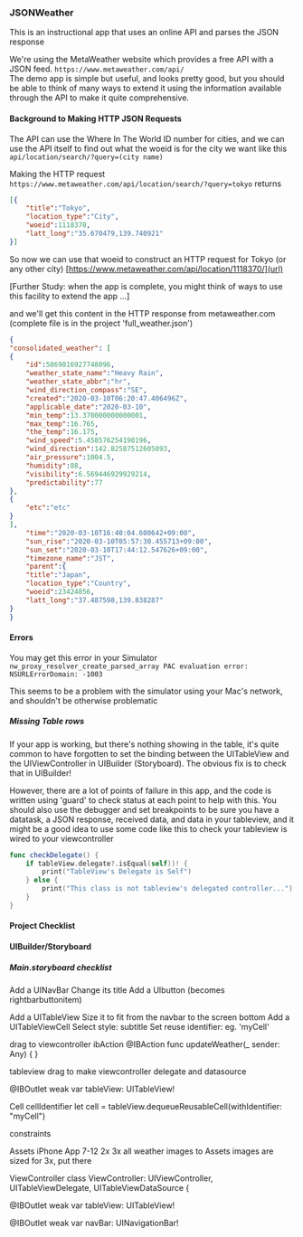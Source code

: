 ### JSONWeather

This is an instructional app that uses an online API and parses the JSON response

We're using the MetaWeather website which provides a free API with a JSON feed. `https://www.metaweather.com/api/`  
The demo app is simple but useful, and looks pretty good, but you should be able to think of many ways to extend it using the information available through the API to make it quite comprehensive.

#### Background to Making HTTP JSON Requests


The API can use the Where In The World ID number for cities, and we can use the API itself to find out what the woeid is for the city we want like this `api/location/search/?query=(city name)`

Making the HTTP request `https://www.metaweather.com/api/location/search/?query=tokyo` returns
```JSON 
[{
	"title":"Tokyo",
	"location_type":"City",
	"woeid":1118370,
	"latt_long":"35.670479,139.740921"
}]  
```  

So now we can use that woeid to construct an HTTP request for Tokyo (or any other city)
[https://www.metaweather.com/api/location/1118370/](url)

[Further Study: when the app is complete, you might think of ways to use this facility to extend the app ...]

and we'll get this content in the HTTP response from metaweather.com (complete file is in the project 'full_weather.json')
```json
{
"consolidated_weather": [  
{	
	"id":5869816927748096,
	"weather_state_name":"Heavy Rain",
	"weather_state_abbr":"hr",
	"wind_direction_compass":"SE",
	"created":"2020-03-10T06:20:47.406496Z",
	"applicable_date":"2020-03-10",
	"min_temp":13.370000000000001,
	"max_temp":16.765,
	"the_temp":16.175,
	"wind_speed":5.458576254190196,
	"wind_direction":142.82587512605093,
	"air_pressure":1004.5,
	"humidity":88,
	"visibility":6.569446929929214,
	"predictability":77		
},
{
	"etc":"etc"
}	
],		
	"time":"2020-03-10T16:40:04.600642+09:00",
	"sun_rise":"2020-03-10T05:57:30.455713+09:00",
	"sun_set":"2020-03-10T17:44:12.547626+09:00",
	"timezone_name":"JST",
	"parent":{
	"title":"Japan",
	"location_type":"Country",
	"woeid":23424856,
	"latt_long":"37.487598,139.838287"
}
}
```
#### Errors

You may get this error in your Simulator  
`nw_proxy_resolver_create_parsed_array PAC evaluation error: NSURLErrorDomain: -1003`

This seems to be a problem with the simulator using your Mac's network, and shouldn't be otherwise problematic


##### *Missing Table rows*  
If your app is working, but there's nothing showing in the table, it's quite common to have forgotten to set the binding between the UITableView and the UIViewController in UIBuilder (Storyboard). The obvious fix is to check that in UIBuilder!

However, there are a lot of points of failure in this app, and the code is written using 'guard' to check status at each point to help with this. You should also use the debugger and set breakpoints to be sure you have a datatask, a JSON response, received data, and data in your tableview, and it might be a good idea to use some code like this to check your tableview is wired to your viewcontroller

```Swift  
func checkDelegate() {
	if tableView.delegate?.isEqual(self))! {
		print("TableView's Delegate is Self")
	} else {
		print("This class is not tableview's delegated controller...") 
	}
}  
```

#### Project Checklist

<images>

#### UIBuilder/Storyboard

##### *Main.storyboard checklist*


Add a UINavBar
	Change its title
	Add a UIbutton (becomes rightbarbuttonitem)

Add a UITableView
	Size it to fit from the navbar to the screen bottom
	Add a UITableViewCell
		Select style: subtitle
		Set reuse identifier: eg. 'myCell'	
	

drag to viewcontroller ibAction
@IBAction func updateWeather(_ sender: Any) {
}



tableview drag to make viewcontroller delegate and datasource

@IBOutlet weak var tableView: UITableView!



Cell 
cellIdentifier
		let cell = tableView.dequeueReusableCell(withIdentifier: "myCell")

constraints

Assets
iPhone App 7-12 2x 3x
all weather images to Assets
images are sized for 3x, put there

ViewController
class ViewController: UIViewController, UITableViewDelegate, UITableViewDataSource {

@IBOutlet weak var tableView: UITableView!

@IBOutlet weak var navBar: UINavigationBar!





